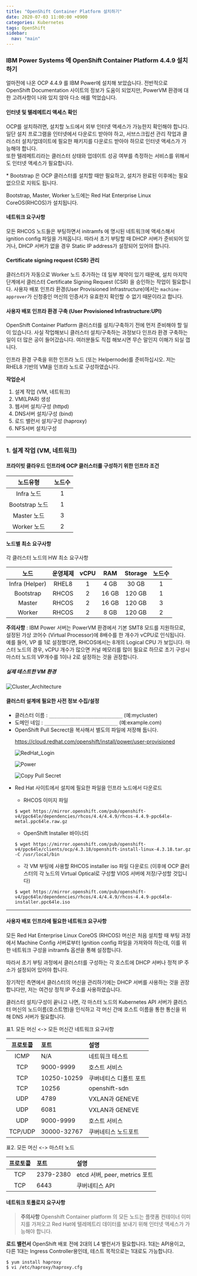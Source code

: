 ```yaml
---
title: "OpenShift Container Platform 설치하기"
date: 2020-07-03 11:00:00 +0900
categories: Kubernetes
tags: OpenShift
sidebar:
  nav: "main"
---
```


### IBM Power Systems 에 OpenShift Container Platform 4.4.9 설치하기

얼마전에 나온 OCP 4.4.9 를 IBM Power에 설치해 보았습니다.
전반적으로 OpenShift Documentation 사이트의 정보가 도움이 되었지만, PowerVM 환경에 대한 고려사항이 나와 있지 않아 다소 애를 먹었습니다.

#### 인터넷 및 텔레메트리 액세스 확인
OCP를 설치하려면, 설치할 노드에서 외부 인터넷 액세스가 가능한지 확인해야 합니다. 일단 설치 프로그램을 인터넷에서 다운로드 받아야 하고, 서브스크립션 관리 작업과 클러스터 설치/업데이트에 필요한 패키지를 다운로드 받아야 하므로 인터넷 액세스가 가능해야 합니다.  
또한 텔레메트리라는 클러스터 상태와 업데이트 성공 여부를 측정하는 서비스를 위해서도 인터넷 액세스가 필요합니다.



\* Bootstrap 은 OCP 클러스터를 설치할 때만 필요하고, 설치가 완료된 이후에는 필요 없으므로 지워도 됩니다.

Bootstrap, Master, Worker 노드에는 Red Hat Enterprise Linux CoreOS(RHCOS)가 설치됩니다.

#### 네트워크 요구사항

모든 RHCOS 노드들은 부팅하면서 initramfs 에 명시된 네트워크에 액세스해서 ignition config 파일을 가져옵니다. 따라서 초기 부팅할 때 DHCP 서버가 준비되어 있거나, DHCP 서버가 없을 경우 Static IP address가 설정되어 있어야 합니다.





#### Certificate signing request (CSR) 관리

클러스터가 자동으로 Worker 노드 추가하는 데 일부 제약이 있기 때문에, 설치 마지막 단계에서 클러스터 Certificate Signing Request (CSR) 을 승인하는 작업이 필요합니다. 사용자 배포 인프라 환경(User Provisioned Infrastructure)에서는 `machine-approver`가 신청중인 머신의 인증서가 유효한지 확인할 수 없기 때문이라고 합니다.

#### 사용자 배포 인프라 환경 구축 (User Provisioned Infrastructure:UPI)

OpenShift Container Platform 클러스터를 설치/구축하기 전에 먼저 준비해야 할 일이 있습니다. 사실 작업해보니 클러스터 설치/구축하는 과정보다 인프라 환경 구축하는 일이 더 많은 공이 들어갔습니다. 여러분들도 직접 해보시면 무슨 말인지 이해가 되실 껍니다.

인프라 환경 구축을 위한 인프라 노드 (또는 Helpernode)를 준비하십시오.
저는 RHEL8 기반의 VM을 인프라 노드로 구성하였습니다.

**작업순서**
1. 설계 작업 (VM, 네트워크)
2. VM(LPAR) 생성
3. 웹서버 설치/구성 (httpd)
4. DNS서버 설치/구성 (bind)
5. 로드 밸런서 설치/구성 (haproxy)
6. NFS서버 설치/구성

---
### 1. 설계 작업 (VM, 네트워크)

#### 프라이빗 클라우드 인프라에 OCP 클러스터를 구성하기 위한 인프라 조건

|노드유형|노드수|
|:--------:|:------:|
|Infra 노드|1|
|Bootstrap 노드|1|
|Master 노드|3|
|Worker 노드|2|

#### 노드별 최소 요구사항

각 클러스터 노드의 HW 최소 요구사항

|노드|운영체제|vCPU|RAM|Storage|노드수|
|:-------:|:---------:|:-------:|:--------:|:---------:|:----:|
|Infra (Helper)|RHEL8|1|4 GB|30 GB|1|
|Bootstrap|RHCOS|2|16 GB|120 GB|1|
|Master|RHCOS|2|16 GB|120 GB|3|
|Worker|RHCOS|2|8 GB|120 GB|2|

<p>

**주의사항** : IBM Power 서버는 PowerVM 환경에서 기본 SMT8 모드를 지원하므로, 설정된 가상 코어수 (Virtual Processor)에 8배수를 한 개수가 vCPU로 인식됩니다. 예를 들어, VP 를 1로 설정했다면, RHCOS에서는 8개의 Logical CPU 가 보입니다. 마스터 노드의 경우, vCPU 개수가 많으면 커널 메모리를 많이 필요로 하므로 초기 구성시 마스터 노드의 VP개수를 1이나 2로 설정하는 것을 권장합니다.

##### 실제 테스트한 VM 환경

![Cluster_Architecture](/assets/images/Cluster_Architecture1.png)


#### 클러스터 설계에 필요한 사전 정보 수집/설정

- 클러스터 이름 : `____________________________` (예:mycluster)
- 도메인 네임 : `____________________________` (예:example.com)
- OpenShift Pull Secrect을 복사해서 별도의 파일에 저장해 둡니다. <p>
  https://cloud.redhat.com/openshift/install/power/user-provisioned <p>
  ![RedHat_Login](/assets/images/redhat_login1.png) <p>
  ![Power](/assets/images/power1.png) <p>
  ![Copy Pull Secret](/assets/images/PullSecret.png) <p>
- Red Hat 사이트에서 설치에 필요한 파일을 인프라 노드에서 다운로드 <p>
  - RHCOS 이미지 파일 <br>
  ```
  $ wget https://mirror.openshift.com/pub/openshift-v4/ppc64le/dependencies/rhcos/4.4/4.4.9/rhcos-4.4.9-ppc64le-metal.ppc64le.raw.gz
  ```
  - OpenShift Installer 바이너리 <br>
  ```
  $ wget https://mirror.openshift.com/pub/openshift-v4/ppc64le/clients/ocp/4.3.18/openshift-install-linux-4.3.18.tar.gz -C /usr/local/bin
  ```
  - 각 VM 부팅에 사용할 RHCOS installer iso 파일 다운로드 (이후에 OCP 클러스터의 각 노드의 Virtual Optical로 구성할 VIOS 서버에 저장/구성할 것입니다)
  ```
  $ wget https://mirror.openshift.com/pub/openshift-v4/ppc64le/dependencies/rhcos/4.4/4.4.9/rhcos-4.4.9-ppc64le-installer.ppc64le.iso
  ```
---


#### 사용자 배포 인프라에 필요한 네트워크 요구사항

모든 Red Hat Enterprise Linux CoreOS (RHCOS) 머신은 처음 설치할 때 부팅 과정에서 Machine Config 서버로부터 Ignition config 파일을 가져와야 하는데, 이를 위한 네트워크 구성을 initramfs 옵션을 통해 설정합니다.

따라서 초기 부팅 과정에서 클러스터를 구성하는 각 호스트에 DHCP 서버나 정적 IP 주소가 설정되어 있어야 합니다.

장기적인 측면에서 클러스터의 머신을 관리하기에는 DHCP 서버를 사용하는 것을 권장합니다만, 저는 여건상 정적 IP 주소를 사용하였습니다.

클러스터 설치/구성이 끝나고 나면, 각 마스터 노드의 Kubernetes API 서버가 클러스터 머신의 노드이름(호스트명)을 인식하고 각 머신 간에 호스트 이름을 통한 통신을 위해 DNS 서버가 필요합니다.

표1. 모든 머신 <-> 모든 머신간 네트워크 요구사항

|프로토콜|포트|설명|
|:-------:|:------|:-------------------------------|
|ICMP|N/A|네트워크 테스트|
|TCP|9000-9999|호스트 서비스|
|TCP|10250-10259|쿠버네티스 디폴트 포트|
|TCP|10256|openshift-sdn|
|UDP|4789|VXLAN과 GENEVE|
|UDP|6081|VXLAN과 GENEVE|
|UDP|9000-9999|호스트 서비스|
|TCP/UDP|30000-32767|쿠버네티스 노드포트|

표2. 모든 머신 <-> 마스터 노드

|프로토콜|포트|설명|
|:-------:|:------|:-------------------------------|
|TCP|2379-2380|etcd 서버, peer, metrics 포트|
|TCP|6443|쿠버네티스 API|

#### 네트워크 토폴로지 요구사항

> **주의사항** Openshift Container platform 의 모든 노드는 플랫폼 컨테이너 이미지를 가져오고 Red Hat에 텔레메트리 데이터를 보내기 위해 인터넷 액세스가 가능해야 합니다.

**로드 밸런서**
OpenShift 배포 전에 2대의 L4 밸런서가 필요합니다. 1대는 API용이고, 다른 1대는 Ingress Controller용인데, 테스트 목적으로는 1대로도 가능합니다.

```
$ yum install haproxy
$ vi /etc/haproxy/haproxy.cfg
```

